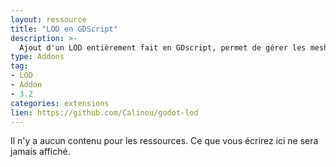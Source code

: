 ```yaml
---
layout: ressource
title: "LOD en GDScript"
description: >-
  Ajout d'un LOD entièrement fait en GDscript, permet de gérer les mesh, lumieres et particules.
type: Addons
tag:
- LOD
- Addon
- 3.2
categories: extensions
lien: https://github.com/Calinou/godot-lod
---
```


Il n'y a aucun contenu pour les ressources.
Ce que vous écrirez ici ne sera jamais affiché.
